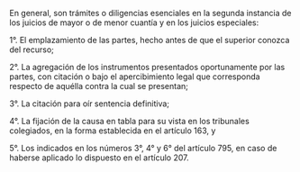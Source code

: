 En general, son trámites o diligencias esenciales en la segunda instancia de los juicios de mayor o de menor cuantía y en los juicios especiales:

1°. El emplazamiento de las partes, hecho antes de que el superior conozca del recurso;

2°. La agregación de los instrumentos presentados oportunamente por las partes, con citación o bajo el apercibimiento legal que corresponda respecto de aquélla contra la cual se presentan;

3°. La citación para oír sentencia definitiva;

4°. La fijación de la causa en tabla para su vista en los tribunales colegiados, en la forma establecida en el artículo 163, y

5°. Los indicados en los números 3°, 4° y 6° del artículo 795, en caso de haberse aplicado lo dispuesto en el artículo 207.